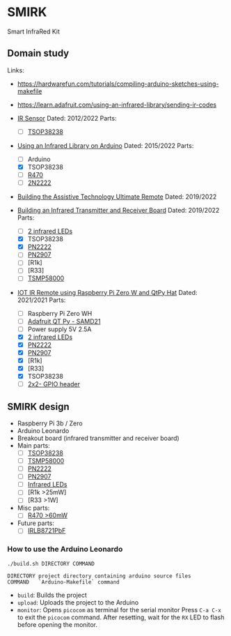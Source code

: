 SMIRK
===

Smart InfraRed Kit

## Domain study

Links:

- https://hardwarefun.com/tutorials/compiling-arduino-sketches-using-makefile
- https://learn.adafruit.com/using-an-infrared-library/sending-ir-codes


- [IR Sensor](https://learn.adafruit.com/ir-sensor)
  Dated: 2012/2022
  Parts:
  - [ ] [TSOP38238](https://nl.rs-online.com/web/p/products/7085086/)
- [Using an Infrared Library on Arduino](https://learn.adafruit.com/using-an-infrared-library)
  Dated: 2015/2022
  Parts:
  - [ ] Arduino
  - [x] TSOP38238
  - [ ] [R470](https://nl.rs-online.com/web/p/products/1251133/)
  - [ ] [2N2222](https://nl.rs-online.com/web/p/products/7390381/)
- [Building the Assistive Technology Ultimate Remote](https://learn.adafruit.com/building-the-assistive-technology-ultimate-remote/)
  Dated: 2019/2022
- [Building an Infrared Transmitter and Receiver Board](https://learn.adafruit.com/building-an-infrared-transmitter-and-receiver-board/overview)
  Dated: 2019/2022
  Parts:
  - [ ] [2 infrared LEDs](https://www.adafruit.com/product/387)
  - [x] TSOP38238
  - [x] [PN2222](https://www.adafruit.com/product/3599)
  - [ ] [PN2907](https://www.adafruit.com/product/3599)
  - [ ] [R1k]
  - [ ] [R33]
  - [ ] [TSMP58000](https://nl.rs-online.com/web/p/ir-receivers/7730297)

- [IOT IR Remote using Raspberry Pi Zero W and QtPy Hat](https://learn.adafruit.com/iot-ir-remote-using-raspberry-pi-zero-w-and-qtpy-hat)
  Dated: 2021/2021
  Parts:
  - [ ] Raspberry Pi Zero WH
  - [ ] [Adafruit QT Py - SAMD21](https://www.adafruit.com/product/4600)
  - [ ] Power supply 5V 2.5A
  - [x] [2 infrared LEDs](https://www.adafruit.com/product/387)
  - [x] [PN2222](https://www.adafruit.com/product/3599)
  - [x] [PN2907](https://www.adafruit.com/product/3599)
  - [x] [R1k]
  - [x] [R33]
  - [x] TSOP38238
  - [ ] [2x2- GPIO header](https://www.adafruit.com/product/2222)

## SMIRK design

- Raspberry Pi 3b / Zero
- Arduino Leonardo
- Breakout board (infrared transmitter and receiver board)
- Main parts:
  - [ ] [TSOP38238](https://nl.rs-online.com/web/p/products/7085086/)
  - [ ] [TSMP58000](https://nl.rs-online.com/web/p/ir-receivers/7730297)
  - [ ] [PN2222](https://www.adafruit.com/product/3599)
  - [ ] [PN2907](https://www.adafruit.com/product/3599)
  - [ ] [Infrared LEDs](https://www.adafruit.com/product/387)
  - [ ] [R1k >25mW]
  - [ ] [R33 >1W]
- Misc parts:
  - [ ] [R470 >60mW](https://nl.rs-online.com/web/p/products/1251133/)
- Future parts:
  - [ ] [IRLB8721PbF](https://www.adafruit.com/product/355)

### How to use the Arduino Leonardo

```
./build.sh DIRECTORY COMMAND

DIRECTORY project directory containing arduino source files
COMMAND   `Arduino-Makefile` command
```

- `build`: Builds the project
- `upload`: Uploads the project to the Arduino
- `monitor`: Opens `picocom` as terminal for the serial monitor
   Press `C-a C-x` to exit the `picocom` command.
   After resetting, wait for the `RX` LED to flash before opening the monitor.

